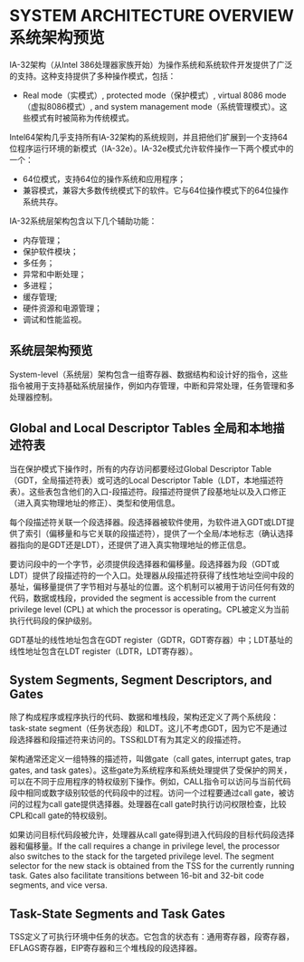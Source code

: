 SYSTEM ARCHITECTURE OVERVIEW 系统架构预览
=======================================

IA-32架构（从Intel 386处理器家族开始）为操作系统和系统软件开发提供了广泛的支持。这种支持提供了多种操作模式，包括：
* Real mode（实模式）, protected mode（保护模式）, virtual 8086 mode（虚拟8086模式）, and system management mode（系统管理模式）。这些模式有时被简称为传统模式。

Intel64架构几乎支持所有IA-32架构的系统规则，并且把他们扩展到一个支持64位程序运行环境的新模式（IA-32e）。IA-32e模式允许软件操作一下两个模式中的一个：
* 64位模式，支持64位的操作系统和应用程序；
* 兼容模式，兼容大多数传统模式下的软件。它与64位操作模式下的64位操作系统共存。

IA-32系统层架构包含以下几个辅助功能：
* 内存管理；
* 保护软件模块；
* 多任务；
* 异常和中断处理；
* 多进程；
* 缓存管理;
* 硬件资源和电源管理；
* 调试和性能监视。

系统层架构预览
------------
System-level（系统层）架构包含一组寄存器、数据结构和设计好的指令，这些指令被用于支持基础系统层操作，例如内存管理，中断和异常处理，任务管理和多处理器控制。

Global and Local Descriptor Tables 全局和本地描述符表
-------------------------------------------------
当在保护模式下操作时，所有的内存访问都要经过Global Descriptor Table（GDT，全局描述符表）或可选的Local Descriptor Table（LDT，本地描述符表）。这些表包含他们的入口-段描述符。段描述符提供了段基地址以及入口修正（进入真实物理地址的修正）、类型和使用信息。

每个段描述符关联一个段选择器。段选择器被软件使用，为软件进入GDT或LDT提供了索引（偏移量和与它关联的段描述符），提供了一个全局/本地标志（确认选择器指向的是GDT还是LDT），还提供了进入真实物理地址的修正信息。

要访问段中的一个字节，必须提供段选择器和偏移量。段选择器为段（GDT或LDT）提供了段描述符的一个入口。处理器从段描述符获得了线性地址空间中段的基址，偏移量提供了字节相对与基址的位置。这个机制可以被用于访问任何有效的代码，数据或栈段，provided the segment is accessible from the current privilege level (CPL) at which the processor is operating。CPL被定义为当前执行代码段的保护级别。

GDT基址的线性地址包含在GDT register（GDTR，GDT寄存器）中；LDT基址的线性地址包含在LDT register（LDTR，LDT寄存器）。

System Segments, Segment Descriptors, and Gates
-----------------------------------------------
除了构成程序或程序执行的代码、数据和堆栈段，架构还定义了两个系统段：task-state segment（任务状态段）和LDT。这儿不考虑GDT，因为它不是通过段选择器和段描述符来访问的。TSS和LDT有为其定义的段描述符。

架构通常还定义一组特殊的描述符，叫做gate（call gates, interrupt gates, trap gates, and task gates）。这些gate为系统程序和系统处理提供了受保护的网关，可以在不同于应用程序的特权级别下操作。例如，CALL指令可以访问与当前代码段中相同或数字级别较低的代码段中的过程。访问一个过程要通过call gate，被访问的过程为call gate提供选择器。处理器在call gate时执行访问权限检查，比较CPL和call gate的特权级别。

如果访问目标代码段被允许，处理器从call gate得到进入代码段的目标代码段选择器和偏移量。If the call requires a change in privilege level, the processor also switches to the stack for the targeted privilege level. The segment selector for the new stack is obtained from the TSS for the currently running task. Gates also facilitate transitions between 16-bit and 32-bit code segments, and vice versa.

Task-State Segments and Task Gates
----------------------------------
TSS定义了可执行环境中任务的状态。它包含的状态有：通用寄存器，段寄存器，EFLAGS寄存器，EIP寄存器和三个堆栈段的段选择器。